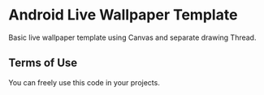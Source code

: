 Android Live Wallpaper Template
===================================

Basic live wallpaper template using Canvas and separate drawing Thread.


Terms of Use
-------------

You can freely use this code in your projects.

